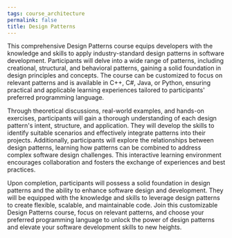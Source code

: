 ```yaml
---
tags: course_architecture
permalink: false
title: Design Patterns
---
```


This comprehensive Design Patterns course equips developers with the knowledge and skills to apply industry-standard design patterns in software development. Participants will delve into a wide range of patterns, including creational, structural, and behavioral patterns, gaining a solid foundation in design principles and concepts. The course can be customized to focus on relevant patterns and is available in C++, C#, Java, or Python, ensuring practical and applicable learning experiences tailored to participants' preferred programming language.

Through theoretical discussions, real-world examples, and hands-on exercises, participants will gain a thorough understanding of each design pattern's intent, structure, and application. They will develop the skills to identify suitable scenarios and effectively integrate patterns into their projects. Additionally, participants will explore the relationships between design patterns, learning how patterns can be combined to address complex software design challenges. This interactive learning environment encourages collaboration and fosters the exchange of experiences and best practices.

Upon completion, participants will possess a solid foundation in design patterns and the ability to enhance software design and development. They will be equipped with the knowledge and skills to leverage design patterns to create flexible, scalable, and maintainable code. Join this customizable Design Patterns course, focus on relevant patterns, and choose your preferred programming language to unlock the power of design patterns and elevate your software development skills to new heights.